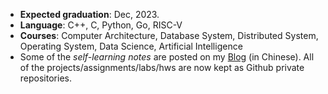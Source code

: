 
<!--
**SongShaopu1998/SongShaopu1998** is a ✨ _special_ ✨ repository because its `README.md` (this file) appears on your GitHub profile.

Here are some ideas to get you started:

- 🔭 I’m currently working on ...
- 🌱 I’m currently learning ...
- 👯 I’m looking to collaborate on ...
- 🤔 I’m looking for help with ...
- 💬 Ask me about ...
- 📫 How to reach me: ...
- 😄 Pronouns: ...
- ⚡ Fun fact: ...
-->

<!-- [![Anurag's GitHub stats](https://github-readme-stats.vercel.app/api?username=SongShaopu1998&count_private=true&show_icons=true&theme=onedark&include_all_commits=true)](https://github.com/anuraghazra/github-readme-stats) -->
<!-- [![Top Langs](https://github-readme-stats.vercel.app/api/top-langs/?username=SongShaopu1998&layout=compact&theme=gruvbox&card_width=445)](https://github.com/anuraghazra/github-readme-stats) -->

<!-- -- 🔐 A EECS master student at UC Berkeley.

 🌱 I have finished learning (lectures & projects & labs) some Open-Source courses, including: 
  - **Berkeley CS 61A (Fall 2020)** ✔️ **Videos** ✔️ **Discs** ✔️ **Labs** ✔️ **Hws** ✔️ **Projs**
  - **Stanford CS 106X  (Winter 2017 & Autumn 2018)** ✔️ **Videos (Win17)** ✔️ **Discs (Fa18)** ✔️ **Assignments (Win17 & Fa18)**
  - **UIUC CS 225 (Fall 2020)** ✔️ **Videos**
  - **Stanford CS 106L (Autumn 2019)** ✔️ **Videos** ✔️ **Discs** ✔️ **Assignments (with the 2020 Spring final project version)**
  - **Berkeley CS 61C (Fall 2021)** ✔️ **Videos** ✔️ **Discs** ✔️ **Labs (with Fa20 lab10 & lab11)** ✔️ **Projs (with Fa20 proj4)**
  - **CMU 15445 (Fall 2021)** ✔️ **Videos** ✔️ **Notes** ✔️ **Projs**
  - **MIT 6.S081 (Fall 2020)** -> Currently learning -->

- **Expected graduation**: Dec, 2023.
- **Language**: C++, C, Python, Go, RISC-V
- **Courses**: Computer Architecture, Database System, Distributed System, Operating System, Data Science, Artificial Intelligence
- Some of the *self-learning notes* are posted on my [Blog](https://shaopu.tech/) (in Chinese). All of the projects/assignments/labs/hws are now kept as Github private repositories.
